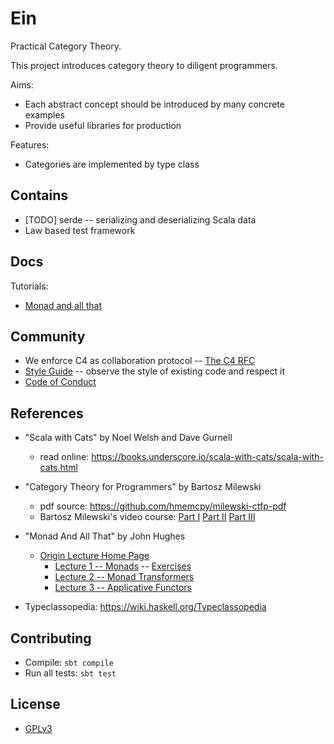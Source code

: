 # Ein

Practical Category Theory.

This project introduces category theory to diligent programmers.

Aims:
- Each abstract concept should be introduced by many concrete examples
- Provide useful libraries for production

Features:
- Categories are implemented by type class

## Contains

- [TODO] serde -- serializing and deserializing Scala data
- Law based test framework

## Docs

Tutorials:
- [Monad and all that](docs/monad-and-all-that.md)

## Community

- We enforce C4 as collaboration protocol -- [The C4 RFC](https://rfc.zeromq.org/spec:42/C4)
- [Style Guide](STYLE-GUIDE.md) -- observe the style of existing code and respect it
- [Code of Conduct](CODE-OF-CONDUCT.md)

## References

- "Scala with Cats" by Noel Welsh and Dave Gurnell
  - read online: https://books.underscore.io/scala-with-cats/scala-with-cats.html

- "Category Theory for Programmers" by Bartosz Milewski
  - pdf source: https://github.com/hmemcpy/milewski-ctfp-pdf
  - Bartosz Milewski's video course:
    [Part I](https://www.youtube.com/playlist?list=PLbgaMIhjbmEnaH_LTkxLI7FMa2HsnawM_)
    [Part II](https://www.youtube.com/playlist?list=PLbgaMIhjbmElia1eCEZNvsVscFef9m0dm)
    [Part III](https://www.youtube.com/playlist?list=PLbgaMIhjbmEn64WVX4B08B4h2rOtueWIL)

- "Monad And All That" by John Hughes
  - [Origin Lecture Home Page](https://www.cs.uoregon.edu/research/summerschool/summer12/curriculum.html)
    - [Lecture 1 -- Monads](http://www.cse.chalmers.se/~rjmh/OPLSS/Monads%20and%20all%20that.pdf)
      -- [Exercises](http://www.cse.chalmers.se/~rjmh/OPLSS/Exercises.pdf)
    - [Lecture 2 -- Monad Transformers](http://www.cse.chalmers.se/~rjmh/OPLSS/Monads%20and%20all%20that%20--%20II.pdf)
    - [Lecture 3 -- Applicative Functors](http://www.cse.chalmers.se/~rjmh/OPLSS/Monads%20and%20all%20that%20--%20III.%20Applicative%20Functors.pdf)

- Typeclassopedia: https://wiki.haskell.org/Typeclassopedia

## Contributing

- Compile: `sbt compile`
- Run all tests: `sbt test`

## License

- [GPLv3](LICENSE)
